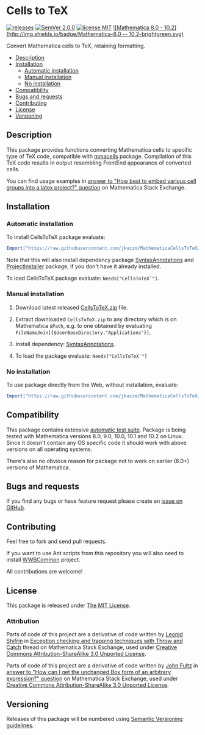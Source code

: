 # Cells to TeX

[![releases](http://img.shields.io/github/release/jkuczm/MathematicaCellsToTeX.svg)](https://github.com/jkuczm/MathematicaCellsToTeX/releases)
[![SemVer 2.0.0](http://img.shields.io/badge/SemVer-2.0.0-brightgreen.svg)](http://semver.org/spec/v2.0.0.html)
[![license MIT](http://img.shields.io/badge/license-MIT-blue.svg)](https://github.com/jkuczm/MathematicaCellsToTeX/blob/master/LICENSE)
[![Mathematica 8.0 - 10.2](http://img.shields.io/badge/Mathematica-8.0 -- 10.2-brightgreen.svg)](#compatibility)


Convert Mathematica cells to TeX, retaining formatting.


* [Description](#description)
* [Installation](#installation)
    * [Automatic installation](#automatic-installation)
    * [Manual installation](#manual-installation)
    * [No installation](#no-installation)
* [Compatibility](#compatibility)
* [Bugs and requests](#bugs-and-requests)
* [Contributing](#contributing)
* [License](#license)
* [Versioning](#versioning)



## Description

This package provides functions converting Mathematica cells to specific type
of TeX code, compatible with [mmacells](https://github.com/jkuczm/mmacells)
package. Compilation of this TeX code results in output resembling FrontEnd
appearance of converted cells.

You can find usage examples in
[answer to "How best to embed various cell groups into a latex project?" question](http://mathematica.stackexchange.com/a/73589/14303)
on Mathematica Stack Exchange.



## Installation


### Automatic installation

To install CellsToTeX package evaluate:
```Mathematica
Import["https://raw.githubusercontent.com/jkuczm/MathematicaCellsToTeX/master/BootstrapInstall.m"]
```

Note that this will also install dependency package
[SyntaxAnnotations](https://github.com/jkuczm/MathematicaSyntaxAnnotations)
and
[ProjectInstaller](https://github.com/lshifr/ProjectInstaller)
package, if you don't have it already installed.

To load CellsToTeX package evaluate: ``Needs["CellsToTeX`"]``.


### Manual installation

1. Download latest released
   [CellsToTeX.zip](https://github.com/jkuczm/MathematicaCellsToTeX/releases/download/v0.1.1/CellsToTeX.zip)
   file.

2. Extract downloaded `CellsToTeX.zip` to any directory which is on
   Mathematica `$Path`, e.g. to one obtained by evaluating
   `FileNameJoin[{$UserBaseDirectory,"Applications"}]`.

3. Install dependency:
   [SyntaxAnnotations](https://github.com/jkuczm/MathematicaSyntaxAnnotations).

4. To load the package evaluate: ``Needs["CellsToTeX`"]``


### No installation

To use package directly from the Web, without installation, evaluate:
```Mathematica
Import["https://raw.githubusercontent.com/jkuczm/MathematicaCellsToTeX/master/NoInstall.m"]
```



## Compatibility

This package contains extensive
[automatic test suite](https://github.com/jkuczm/MathematicaCellsToTeX/tree/master/CellsToTeX/Tests).
Package is being tested with Mathematica versions 8.0, 9.0, 10.0, 10.1 and 10.2
on Linux. Since it doesn't contain any OS specific code it should work with
above versions on all operating systems.

There's also no obvious reason for package not to work on earlier (6.0+)
versions of Mathematica.



## Bugs and requests

If you find any bugs or have feature request please create an
[issue on GitHub](https://github.com/jkuczm/MathematicaCellsToTeX/issues).



## Contributing

Feel free to fork and send pull requests.

If you want to use Ant scripts from this repository you will also need to
install [WWBCommon](https://github.com/jkuczm/WWBCommon) project.

All contributions are welcome!



## License

This package is released under
[The MIT License](https://github.com/jkuczm/MathematicaCellsToTeX/blob/master/LICENSE).


### Attribution

Parts of code of this project are a derivative of code written by
[Leonid Shifrin](http://mathematica.stackexchange.com/users/81/leonid-shifrin)
in
[Exception checking and trapping techniques with Throw and Catch](http://mathematica.stackexchange.com/a/635/14303)
thread on Mathematica Stack Exchange, used under
[Creative Commons Attribution-ShareAlike 3.0 Unported License](http://creativecommons.org/licenses/by-sa/3.0/).

Parts of code of this project are a derivative of code written by
[John Fultz](http://mathematica.stackexchange.com/users/309/john-fultz) in
[answer to "How can I get the unchanged Box form of an arbitrary expression?" question](http://mathematica.stackexchange.com/a/13371/14303)
on Mathematica Stack Exchange, used under
[Creative Commons Attribution-ShareAlike 3.0 Unported License](http://creativecommons.org/licenses/by-sa/3.0/).



## Versioning

Releases of this package will be numbered using
[Semantic Versioning guidelines](http://semver.org/).
